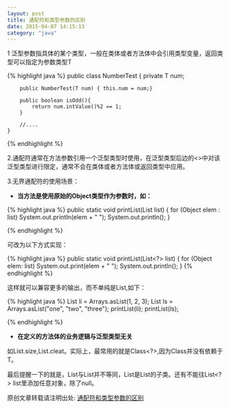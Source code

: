 ```yaml
---
layout: post
title: 通配符和类型参数的区别
date: 2015-04-07 14:15:13
category: "java"
---
```


1 泛型参数指具体的某个类型，一般在类体或者方法体中会引用类型变量，返回类型可以指定为参数类型T

{% highlight java %}
	public class NumberTest<T extends Integer> {
		private T num;
	
		public NumberTest(T num) { this.num = num;}
	
		public boolean isOdd(){
			return num.intValue()%2 == 1;
		}
	
		//....
	}

{% endhighlight %}

2.通配符通常在方法参数引用一个泛型类型时使用，在泛型类型后边的<>中对该泛型类型进行限定，通常不会在类体或者方法体或返回类型中应用。

3.无界通配符的使用场景：

* **当方法是使用原始的Object类型作为参数时，如：**

{% highlight java %}
	public static void printList(List<Object> list) {
    	for (Object elem : list)
        System.out.println(elem + " ");
   	 	System.out.println();
	}

{% endhighlight %}

可改为以下方式实现：

{% highlight java %}
	public static void printList(List<?> list) {
    for (Object elem: list)
        System.out.print(elem + " ");
    System.out.println();
	}
{% endhighlight %}

这样就可以兼容更多的输出，而不单纯是List<Object>,如下：

{% highlight java %}
	List<Integer> li = Arrays.asList(1, 2, 3);
	List<String>  ls = Arrays.asList("one", "two", "three");
	printList(li);
	printList(ls);

{% endhighlight %}

* **在定义的方法体的业务逻辑与泛型类型无关**

如List.size,List.cleat。实际上，最常用的就是Class<?>,因为Class<T>并没有依赖于T。

最后提醒一下的就是，List<Object>与List<?>并不等同，List<Object>是List<?>的子类。还有不能往List<?> list里添加任意对象，除了null。








原创文章转载请注明出处: [通配符和类型参数的区别]( http://yxzhangbupt.github.io/java/2015/04/07/java-Generatic-programming.html)
